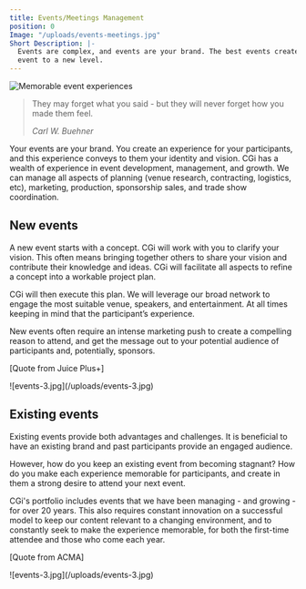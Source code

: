 ```yaml
---
title: Events/Meetings Management
position: 0
Image: "/uploads/events-meetings.jpg"
Short Description: |-
  Events are complex, and events are your brand. The best events create a memorable experience and make participants want to come back. CGi can build events from a raw concept or evolve your existing
  event to a new level.
---
```


<div class="row my-4">
  <div class="col-md-6">
    <img src="/uploads/events-2.jpg" alt="Memorable event experiences" />
  </div>
  <div class="col-md-6">
    <blockquote class="blockquote text-center">
      <p class="mb-0">They may forget what you said - but they will never forget how you made them feel.</p>
      <footer class="blockquote-footer"><cite title="Source Title">Carl W. Buehner</cite></footer>
    </blockquote>
    <p>
      Your events are your brand. You create an experience for your participants, and this experience conveys
      to them your identity and vision.
      CGi has a wealth of experience in event development, management, and growth.
      We can manage all aspects of planning (venue research, contracting, logistics, etc), marketing,
      production, sponsorship sales, and trade show coordination.
    </p>
  </div>
</div>

## New events

<div class="row my-4">
  <div class="col-md-6">

A new event starts with a concept. CGi will work with you to clarify your vision. This often means
bringing together others to share your vision and contribute their knowledge and ideas. CGi will
facilitate all aspects to refine a concept into a workable project plan.

CGi will then execute this plan. We will leverage our broad network to engage the most suitable venue,
speakers, and entertainment. At all times keeping in mind that the participant’s experience.

New events often require an intense marketing push to create a compelling reason to attend, and get
the message out to your potential audience of participants and, potentially, sponsors.

[Quote from Juice Plus+]
</div>
<div class="col-md-6">
![events-3.jpg](/uploads/events-3.jpg)
</div>
</div>


## Existing events
<div class="row">
<div class="col-md-6">

Existing events provide both advantages and challenges. It is beneficial to have an existing brand and
past participants provide an engaged audience.

However, how do you keep an existing event from becoming stagnant? How do you make each
experience memorable for participants, and create in them a strong desire to attend your next event.

CGi's portfolio includes events that we have been managing - and growing - for over 20 years. This also
requires constant innovation on a successful model to keep our content relevant to a changing
environment, and to constantly seek to make the experience memorable, for both the first-time
attendee and those who come each year.

[Quote from ACMA]

</div>
<div class="col-md-6">
![events-3.jpg](/uploads/events-3.jpg)
</div>
</div>
</html>
